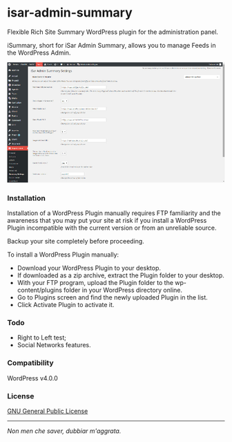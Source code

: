 isar-admin-summary
==================

Flexible Rich Site Summary WordPress plugin for the administration panel.

iSummary, short for iSar Admin Summary, allows you to manage Feeds in the WordPress Admin.

![alt text](https://github.com/i5ar/isar-admin-summary/blob/master/images/screen.jpg)

### Installation

Installation of a WordPress Plugin manually requires FTP familiarity and the awareness that you may put your site at risk if you install a WordPress Plugin incompatible with the current version or from an unreliable source.

Backup your site completely before proceeding.

To install a WordPress Plugin manually:

- Download your WordPress Plugin to your desktop.
- If downloaded as a zip archive, extract the Plugin folder to your desktop.
- With your FTP program, upload the Plugin folder to the wp-content/plugins folder in your WordPress directory online.
- Go to Plugins screen and find the newly uploaded Plugin in the list.
- Click Activate Plugin to activate it.

### Todo

- Right to Left test;
- Social Networks features.

### Compatibility

WordPress v4.0.0

### License

[GNU General Public License]

___

*Non men che saver, dubbiar m'aggrata.*

[GitHub]:https://github.com/i5ar/isar-admin-summary
[GNU General Public License]:https://wordpress.org/about/license/
